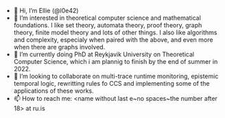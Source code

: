 - 👋 Hi, I’m  Ellie (@l0e42)
- 👀 I’m interested in theoretical computer science and mathematical foundations. I like set theory, automata theory, proof theory, graph theory, finite model theory 
and lots of other things. I also like algorithms and complexity, especialy when paired with the above, and even more when there are graphs involved. 
- 🌱 I’m currently doing PhD at Reykjavik University on Theoretical Computer Science, which i am plannig to finish by the end of summer in 2022. 
- 💞️ I’m looking to collaborate on multi-trace runtime monitoring, epistemic temporal logic, rewritting rules fo CCS and implementing some of the applications of
these works. 
- 📫 How to reach me: <name without last e~no spaces~the number after 18> at ru.is

<!---
l0e42/l0e42 is a ✨ special ✨ repository because its `README.md` (this file) appears on your GitHub profile.
You can click the Preview link to take a look at your changes.
--->
